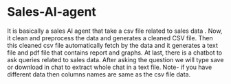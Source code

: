 # Sales-AI-agent
It is basically a sales AI agent that take a csv file related to sales data .
Now, it clean and preprocess the data and generates a cleaned CSV file.
Then this cleaned csv file automatically fetch by the data and it generates a text file and pdf file that contains report and graphs. 
At last, there is a chatbot to ask queries related to sales data. After asking the question we will type save or download in chat to extract whole chat in a text file.
Note- if you have different data then columns names are same as the csv file data.
